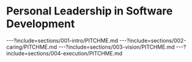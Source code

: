 # Personal Leadership in Software Development

---?include=sections/001-intro/PITCHME.md
---?include=sections/002-caring/PITCHME.md
---?include=sections/003-vision/PITCHME.md
---?include=sections/004-execution/PITCHME.md